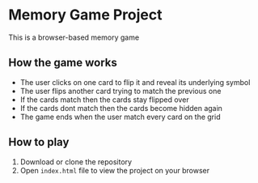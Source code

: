 # Memory Game Project

This is a browser-based memory game

## How the game works

* The user clicks on one card to flip it and reveal its underlying symbol
* The user flips another card trying to match the previous one
* If the cards match then the cards stay flipped over
* If the cards dont match then the cards become hidden again
* The game ends when the user match every card on the grid

## How to play

1. Download or clone the repository
2. Open `index.html` file to view the project on your browser
